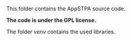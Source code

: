 This folder contains the AppSTPA source code.  

**The code is under the GPL license.**

The folder *venv* contains the used libraries.